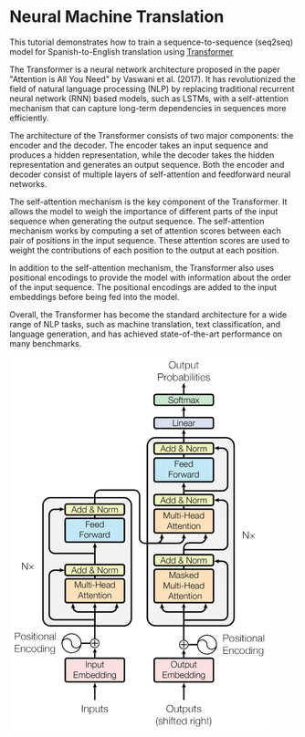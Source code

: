 # **Neural Machine Translation**

This tutorial demonstrates how to train a sequence-to-sequence (seq2seq) model for Spanish-to-English translation using [Transformer](https://arxiv.org/abs/1706.03762)

The Transformer is a neural network architecture proposed in the paper "Attention is All You Need" by Vaswani et al. (2017). It has revolutionized the field of natural language processing (NLP) by replacing traditional recurrent neural network (RNN) based models, such as LSTMs, with a self-attention mechanism that can capture long-term dependencies in sequences more efficiently.

The architecture of the Transformer consists of two major components: the encoder and the decoder. The encoder takes an input sequence and produces a hidden representation, while the decoder takes the hidden representation and generates an output sequence. Both the encoder and decoder consist of multiple layers of self-attention and feedforward neural networks.

The self-attention mechanism is the key component of the Transformer. It allows the model to weigh the importance of different parts of the input sequence when generating the output sequence. The self-attention mechanism works by computing a set of attention scores between each pair of positions in the input sequence. These attention scores are used to weight the contributions of each position to the output at each position.

In addition to the self-attention mechanism, the Transformer also uses positional encodings to provide the model with information about the order of the input sequence. The positional encodings are added to the input embeddings before being fed into the model.

Overall, the Transformer has become the standard architecture for a wide range of NLP tasks, such as machine translation, text classification, and language generation, and has achieved state-of-the-art performance on many benchmarks.

![](https://github.com/MarwanMohamed95/Neural-Machine-Translation-with-Transformer/blob/main/transformer.png?raw=true)